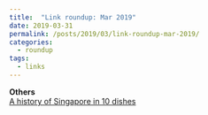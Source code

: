 ```yaml
---
title:  "Link roundup: Mar 2019"
date: 2019-03-31
permalink: /posts/2019/03/link-roundup-mar-2019/
categories: 
  - roundup
tags:
  - links
---
```

**Others**  
[A history of Singapore in 10 dishes](https://roadsandkingdoms.com/2019/a-history-of-singapore-in-10-dishes/)
